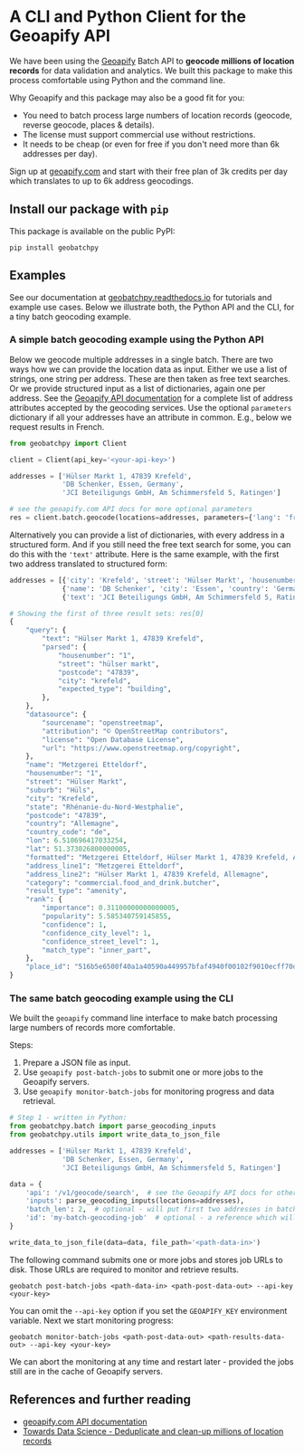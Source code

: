# A CLI and Python Client for the Geoapify API

We have been using the [Geoapify](https://geoapify.com/) Batch API to **geocode millions of location records** for data
validation and analytics. We built this package to make this process comfortable using Python and the command line.

Why Geoapify and this package may also be a good fit for you:

- You need to batch process large numbers of location records (geocode, reverse geocode, places & details).
- The license must support commercial use without restrictions.
- It needs to be cheap (or even for free if you don't need more than 6k addresses per day).

Sign up at [geoapify.com](https://geoapify.com/) and start with their free plan of 3k credits per day which translates
to up to 6k address geocodings.

## Install our package with `pip`

This package is available on the public PyPI:

```shell
pip install geobatchpy
```

## Examples

See our documentation at [geobatchpy.readthedocs.io](https://geobatchpy.readthedocs.io/en/latest/) for tutorials and
example use cases. Below we illustrate both, the Python API and the CLI, for a tiny batch geocoding
example.

### A simple batch geocoding example using the Python API

Below we geocode multiple addresses in a single batch. There are two ways how we can provide the location data as input.
Either we use a list of strings, one string per address. These are then taken as free text searches. Or we provide
structured input as a list of dictionaries, again one per address. See the
[Geoapify API documentation](https://apidocs.geoapify.com/) for a complete list of address attributes accepted by the
geocoding services. Use the optional `parameters` dictionary if all your addresses have an attribute in common. E.g.,
below we request results in French.

```python
from geobatchpy import Client

client = Client(api_key='<your-api-key>')

addresses = ['Hülser Markt 1, 47839 Krefeld',
             'DB Schenker, Essen, Germany',
             'JCI Beteiligungs GmbH, Am Schimmersfeld 5, Ratingen']

# see the geoapify.com API docs for more optional parameters
res = client.batch.geocode(locations=addresses, parameters={'lang': 'fr'}, simplify_output=True)
```

Alternatively you can provide a list of dictionaries, with every address in a structured form. And if you still need
the free text search for some, you can do this with the `'text'` attribute. Here is the same example, with the first
two address translated to structured form:

```python
addresses = [{'city': 'Krefeld', 'street': 'Hülser Markt', 'housenumber': 1, 'postcode': '47839'},
             {'name': 'DB Schenker', 'city': 'Essen', 'country': 'Germany'},
             {'text': 'JCI Beteiligungs GmbH, Am Schimmersfeld 5, Ratingen'}]
```

```python
# Showing the first of three result sets: res[0]
{
    "query": {
        "text": "Hülser Markt 1, 47839 Krefeld",
        "parsed": {
            "housenumber": "1",
            "street": "hülser markt",
            "postcode": "47839",
            "city": "krefeld",
            "expected_type": "building",
        },
    },
    "datasource": {
        "sourcename": "openstreetmap",
        "attribution": "© OpenStreetMap contributors",
        "license": "Open Database License",
        "url": "https://www.openstreetmap.org/copyright",
    },
    "name": "Metzgerei Etteldorf",
    "housenumber": "1",
    "street": "Hülser Markt",
    "suburb": "Hüls",
    "city": "Krefeld",
    "state": "Rhénanie-du-Nord-Westphalie",
    "postcode": "47839",
    "country": "Allemagne",
    "country_code": "de",
    "lon": 6.510696417033254,
    "lat": 51.373026800000005,
    "formatted": "Metzgerei Etteldorf, Hülser Markt 1, 47839 Krefeld, Allemagne",
    "address_line1": "Metzgerei Etteldorf",
    "address_line2": "Hülser Markt 1, 47839 Krefeld, Allemagne",
    "category": "commercial.food_and_drink.butcher",
    "result_type": "amenity",
    "rank": {
        "importance": 0.31100000000000005,
        "popularity": 5.585340759145855,
        "confidence": 1,
        "confidence_city_level": 1,
        "confidence_street_level": 1,
        "match_type": "inner_part",
    },
    "place_id": "516b5e6500f40a1a40590a449957bfaf4940f00102f9010ecff70d00000000c002019203134d65747a676572656920457474656c646f7266",
}
```

### The same batch geocoding example using the CLI

We built the `geoapify` command line interface to make batch processing large numbers of records more comfortable.

Steps:
1. Prepare a JSON file as input.
2. Use `geoapify post-batch-jobs` to submit one or more jobs to the Geoapify servers.
3. Use `geoapify monitor-batch-jobs` for monitoring progress and data retrieval.

```python
# Step 1 - written in Python:
from geobatchpy.batch import parse_geocoding_inputs
from geobatchpy.utils import write_data_to_json_file

addresses = ['Hülser Markt 1, 47839 Krefeld',
             'DB Schenker, Essen, Germany',
             'JCI Beteiligungs GmbH, Am Schimmersfeld 5, Ratingen']

data = {
    'api': '/v1/geocode/search',  # see the Geoapify API docs for other APIs that work with batch processing
    'inputs': parse_geocoding_inputs(locations=addresses),
    'batch_len': 2,  # optional - will put first two addresses in batch 1, last address in batch 2
    'id': 'my-batch-geocoding-job'  # optional - a reference which will be reused in the output file
}

write_data_to_json_file(data=data, file_path='<path-data-in>')
```

The following command submits one or more jobs and stores job URLs to disk. Those URLs are required to monitor
and retrieve results.

```shell
geobatch post-batch-jobs <path-data-in> <path-post-data-out> --api-key <your-key>
```

You can omit the `--api-key` option if you set the `GEOAPIFY_KEY` environment variable. Next we start monitoring
progress:

```shell
geobatch monitor-batch-jobs <path-post-data-out> <path-results-data-out> --api-key <your-key>
```

We can abort the monitoring at any time and restart later - provided the jobs still are in the cache of
Geoapify servers.

## References and further reading

- [geoapify.com API documentation](https://apidocs.geoapify.com/)
- [Towards Data Science - Deduplicate and clean-up millions of location records](https://towardsdatascience.com/deduplicate-and-clean-up-millions-of-location-records-abcffb308ebf)
